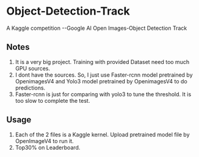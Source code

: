 # Object-Detection-Track
A Kaggle competition --Google AI Open Images-Object Detection Track
## Notes
1. It is a very big project. Training with provided Dataset need too much GPU sources. 
2. I dont have the sources. So, I just use Faster-rcnn model pretrained  by OpenimagesV4 and Yolo3 model pretrained by OpenimagesV4 to do  predictions.
3. Faster-rcnn is just for comparing with yolo3 to tune the threshold. It is too slow to complete the test. 
## Usage
1. Each of the 2 files is a Kaggle kernel. Upload pretrained model file by OpenImageV4 to run it.
2. Top30% on Leaderboard.
